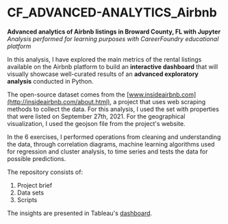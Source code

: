 # CF_ADVANCED-ANALYTICS_Airbnb
**Advanced analytics of Airbnb listings in Broward County, FL with Jupyter**<br>
_Analysis performed for learning purposes with CareerFoundry educational platform_

In this analysis, I have explored the main metrics of the rental listings available on the Airbnb platform to build an **interactive dashboard** that will visually showcase well-curated results of an **advanced exploratory analysis** conducted in Python. 

The open-source dataset comes from the [www.insideairbnb.com](http://insideairbnb.com/about.html), a project that uses web scraping methods to collect the data. For this analysis, I used the set with properties that were listed on September 27th, 2021. For the geographical visualization, I used the geojson file from the project's website. 

In the 6 exercises, I performed operations from cleaning and understanding the data, through correlation diagrams, machine learning algorithms used for regression and cluster analysis, to time series and tests the data for possible predictions.

The repository consists of:
1. Project brief
2. Data sets
3. Scripts

The insights are presented in Tableau's [dashboard](https://public.tableau.com/app/profile/anna.walerys/viz/Airbnb_16358848257400/Airbnb?publish=yes).
